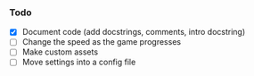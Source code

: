 ### Todo
- [x] Document code (add docstrings, comments, intro docstring)
- [ ] Change the speed as the game progresses
- [ ] Make custom assets
- [ ] Move settings into a config file
